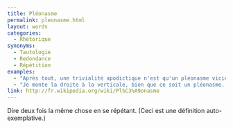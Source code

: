 ```yaml
---
title: Pléonasme
permalink: pleonasme.html
layout: words
categories:
  - Rhétorique
synonyms:
  - Tautologie
  - Redondance
  - Répétition
examples:
  - "Après tout, une trivialité apodictique n'est qu'un pléonasme vicieux, je vous l'accorde !"
  - "Je monte la droite à la verticale, bien que ce soit un pléonasme..."
link: http://fr.wikipedia.org/wiki/Pl%C3%A9onasme
---
```


Dire deux fois la même chose en se répétant. (Ceci est une définition auto-exemplative.)

